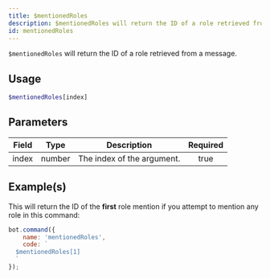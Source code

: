 ```yaml
---
title: $mentionedRoles
description: $mentionedRoles will return the ID of a role retrieved from a message, this works similar as `$mentioned`.
id: mentionedRoles
---
```


`$mentionedRoles` will return the ID of a role retrieved from a message.

## Usage

```php
$mentionedRoles[index]
```

## Parameters

| Field | Type   | Description                | Required |
| ----- | ------ | -------------------------- | :------: |
| index | number | The index of the argument. |   true   |

## Example(s)

This will return the ID of the **first** role mention if you attempt to mention any role in this command:

```javascript
bot.command({
    name: 'mentionedRoles',
    code: `
  $mentionedRoles[1]
  `
});
```
